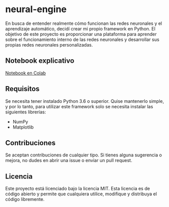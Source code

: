 # neural-engine

En busca de entender realmente cómo funcionan las redes neuronales y el aprendizaje automático, decidí crear mi propio framework en Python.
El objetivo de este proyecto es proporcionar una plataforma para aprender sobre el funcionamiento interno de las redes neuronales y desarrollar sus propias redes neuronales personalizadas.

## Notebook explicativo

[Notebook en Colab](https://colab.research.google.com/drive/1rnHMuf3mroqp_uqQY8qtnsTlC13-13tP?usp=sharing)

## Requisitos

Se necesita tener instalado Python 3.6 o superior.
Quise mantenerlo simple, y por lo tanto, para utilizar este framework solo se necesita instalar las siguientes librerías:

* NumPy
* Matplotlib

## Contribuciones
Se aceptan contribuciones de cualquier tipo. Si tienes alguna sugerencia o mejora, no dudes en abrir una issue o enviar un pull request.

## Licencia
Este proyecto está licenciado bajo la licencia MIT. Esta licencia es de código abierto y permite que cualquiera utilice, modifique y distribuya el código libremente.
